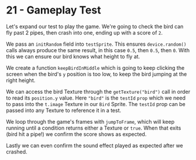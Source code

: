 # 21 - Gameplay Test

Let's expand our test to play the game. We're going to check the bird can fly past 2 pipes, then crash into one, ending up with a score of `2`.

We pass an `initRandom` field into `testSprite`. This ensures `device.random()` calls always produce the same result, in this case `0.5`, then `0.5`, then `0`. With this we can ensure our bird knows what height to fly at.

We create a function `keepBirdInMiddle` which is going to keep clicking the screen when the bird's `y` position is too low, to keep the bird jumping at the right height.

We can access the bird Texture through the `getTexture("bird")` call in order to read its `position.y` value. Here `"bird"` is the `testId` `prop` which we need to pass into the `t.image` Texture in our `Bird` Sprite. The `testId` prop can be passed into any Texture to reference it in a test.

We loop through the game's frames with `jumpToFrame`, which will keep running until a condition returns either a Texture or `true`. When that exits (bird hit a pipe!) we confirm the score shows as expected.

Lastly we can even confirm the sound effect played as expected after we crashed.
